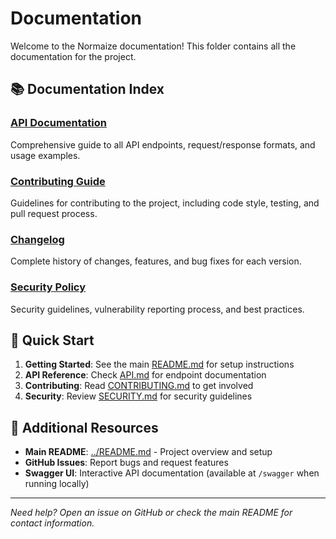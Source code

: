 # Documentation

Welcome to the Normaize documentation! This folder contains all the documentation for the project.

## 📚 Documentation Index

### [API Documentation](API.md)
Comprehensive guide to all API endpoints, request/response formats, and usage examples.

### [Contributing Guide](CONTRIBUTING.md)
Guidelines for contributing to the project, including code style, testing, and pull request process.

### [Changelog](CHANGELOG.md)
Complete history of changes, features, and bug fixes for each version.

### [Security Policy](SECURITY.md)
Security guidelines, vulnerability reporting process, and best practices.

## 🚀 Quick Start

1. **Getting Started**: See the main [README.md](../README.md) for setup instructions
2. **API Reference**: Check [API.md](API.md) for endpoint documentation
3. **Contributing**: Read [CONTRIBUTING.md](CONTRIBUTING.md) to get involved
4. **Security**: Review [SECURITY.md](SECURITY.md) for security guidelines

## 📖 Additional Resources

- **Main README**: [../README.md](../README.md) - Project overview and setup
- **GitHub Issues**: Report bugs and request features
- **Swagger UI**: Interactive API documentation (available at `/swagger` when running locally)

---

*Need help? Open an issue on GitHub or check the main README for contact information.* 